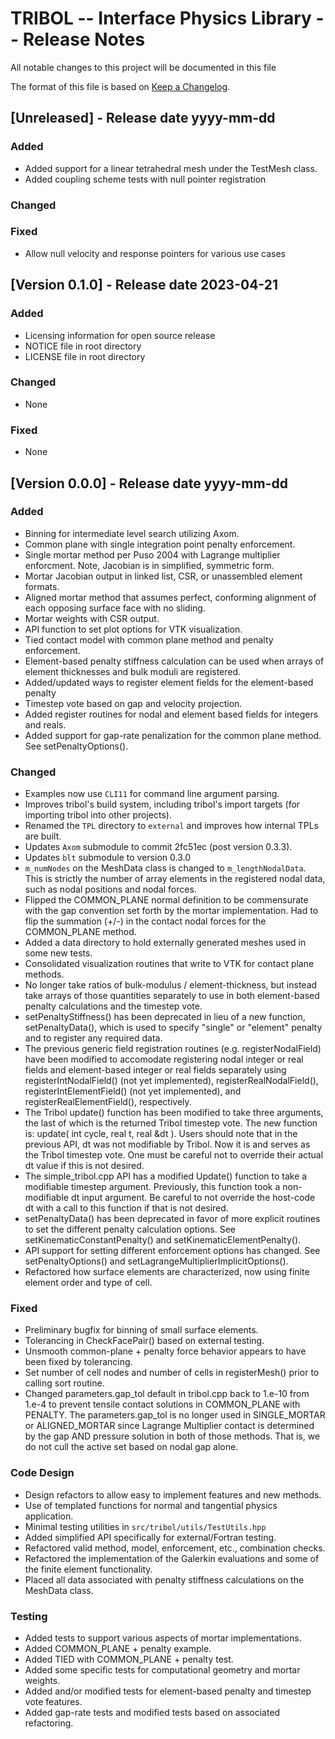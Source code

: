 # TRIBOL -- Interface Physics Library -- Release Notes

All notable changes to this project will be documented in this file

The format of this file is based on [Keep a Changelog](http://keepachangelog.com/en/1.0.0/).

## [Unreleased] - Release date yyyy-mm-dd 

### Added
- Added support for a linear tetrahedral mesh under the TestMesh class.
- Added coupling scheme tests with null pointer registration

### Changed

### Fixed
- Allow null velocity and response pointers for various use cases

## [Version 0.1.0] - Release date 2023-04-21

### Added
- Licensing information for open source release
- NOTICE file in root directory
- LICENSE file in root directory

### Changed
- None

### Fixed
- None

## [Version 0.0.0] - Release date yyyy-mm-dd 

### Added
- Binning for intermediate level search utilizing Axom.
- Common plane with single integration point penalty enforcement.
- Single mortar method per Puso 2004 with Lagrange multiplier enforcment.
  Note, Jacobian is in simplified, symmetric form.
- Mortar Jacobian output in linked list, CSR, or unassembled element formats.
- Aligned mortar method that assumes perfect, conforming alignment of 
  each opposing surface face with no sliding.
- Mortar weights with CSR output.
- API function to set plot options for VTK visualization.
- Tied contact model with common plane method and penalty enforcement.
- Element-based penalty stiffness calculation can be used when arrays of 
  element thicknesses and bulk moduli are registered.
- Added/updated ways to register element fields for the element-based penalty
- Timestep vote based on gap and velocity projection.
- Added register routines for nodal and element based fields for integers 
  and reals.
- Added support for gap-rate penalization for the common plane method.
  See setPenaltyOptions().

### Changed
- Examples now use `CLI11` for command line argument parsing.
- Improves tribol's build system, including tribol's import targets 
  (for importing tribol into other projects).
- Renamed the `TPL` directory to `external` and improves how internal TPLs are built.
- Updates `Axom` submodule to commit 2fc51ec (post version 0.3.3).
- Updates `blt` submodule to version 0.3.0
- `m_numNodes` on the MeshData class is changed to `m_lengthNodalData`. This is 
  strictly the number of array elements in the registered nodal data, 
  such as nodal positions and nodal forces.
- Flipped the COMMON_PLANE normal definition to be commensurate with the 
  gap convention set forth by the mortar implementation. Had to flip 
  the summation (+/-) in the contact nodal forces for the COMMON_PLANE 
  method.
- Added a data directory to hold externally generated meshes used in some new tests.
- Consolidated visualization routines that write to VTK for contact plane methods.
- No longer take ratios of bulk-modulus / element-thickness, but instead take arrays 
  of those quantities separately to use in both element-based penalty calculations 
  and the timestep vote. 
- setPenaltyStiffness() has been deprecated in lieu of a new function, setPenaltyData(),
  which is used to specify "single" or "element" penalty and to register any required data.
- The previous generic field registration routines (e.g. registerNodalField) have been 
  modified to accomodate registering nodal integer or real fields and element-based 
  integer or real fields separately using registerIntNodalField() (not yet implemented), 
  registerRealNodalField(), registerIntElementField() (not yet implemented), and 
  registerRealElementField(), respectively.
- The Tribol update() function has been modified to take three arguments, the last of 
  which is the returned Tribol timestep vote. The new function is:
     update( int cycle, real t, real &dt ). 
  Users should note that in the previous API, dt was not modifiable by Tribol. Now it is 
  and serves as the Tribol timestep vote. One must be careful not to override their actual 
  dt value if this is not desired.
- The simple_tribol.cpp API has a modified Update() function to take a modifiable timestep 
  argument. Previously, this function took a non-modifiable dt input argument. Be careful 
  to not override the host-code dt with a call to this function if that is not desired.
- setPenaltyData() has been deprecated in favor of more explicit routines to set the different 
  penalty calculation options. See setKinematicConstantPenalty() and setKinematicElementPenalty(). 
- API support for setting different enforcement options has changed. See setPenaltyOptions() and 
  setLagrangeMultiplierImplicitOptions(). 
- Refactored how surface elements are characterized, now using finite element order and type of cell.

### Fixed
- Preliminary bugfix for binning of small surface elements.
- Tolerancing in CheckFacePair() based on external testing.
- Unsmooth common-plane + penalty force behavior appears to have been fixed
  by tolerancing.
- Set number of cell nodes and number of cells in registerMesh() prior 
  to calling sort routine.
- Changed parameters.gap_tol default in tribol.cpp back to 1.e-10 from 1.e-4
  to prevent tensile contact solutions in COMMON_PLANE with PENALTY. The 
  parameters.gap_tol is no longer used in SINGLE_MORTAR or ALIGNED_MORTAR 
  since Lagrange Multiplier contact is determined by the gap AND pressure 
  solution in both of those methods. That is, we do not cull the active set 
  based on nodal gap alone.

### Code Design
- Design refactors to allow easy to implement features and new methods.
- Use of templated functions for normal and tangential physics application.
- Minimal testing utilities in `src/tribol/utils/TestUtils.hpp`
- Added simplified API specifically for external/Fortran testing.
- Refactored valid method, model, enforcement, etc., combination checks.
- Refactored the implementation of the Galerkin evaluations and some of the finite 
  element functionality.
- Placed all data associated with penalty stiffness calculations on the MeshData class.

### Testing
- Added tests to support various aspects of mortar implementations.
- Added COMMON_PLANE + penalty example.
- Added TIED with COMMON_PLANE + penalty test.
- Added some specific tests for computational geometry and mortar weights.
- Added and/or modified tests for element-based penalty and timestep vote features.
- Added gap-rate tests and modified tests based on associated refactoring.
